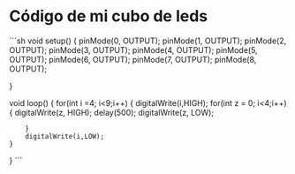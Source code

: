 # Código de mi cubo de leds

´´´sh
void setup() {
  pinMode(0, OUTPUT);
  pinMode(1, OUTPUT);
  pinMode(2, OUTPUT);
  pinMode(3, OUTPUT);
  pinMode(4, OUTPUT);
  pinMode(5, OUTPUT);
  pinMode(6, OUTPUT);
  pinMode(7, OUTPUT);
  pinMode(8, OUTPUT);
  
  
 
}

void loop() {
  for(int i =4; i<9;i++)
    {
      digitalWrite(i,HIGH);
      for(int z = 0; i<4;i++)
        {
          digitalWrite(z, HIGH);
          delay(500);
          digitalWrite(z, LOW);
          
        }
        digitalWrite(i,LOW);
    }
  
}
´´´
